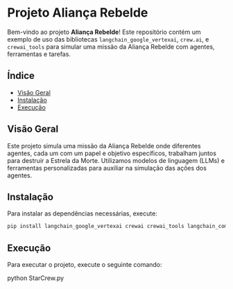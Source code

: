 # Projeto Aliança Rebelde

Bem-vindo ao projeto **Aliança Rebelde**! Este repositório contém um exemplo de uso das bibliotecas `langchain_google_vertexai`, `crew.ai`, e `crewai_tools` para simular uma missão da Aliança Rebelde com agentes, ferramentas e tarefas. 

## Índice

- [Visão Geral](#visão-geral)
- [Instalação](#instalação)
- [Execução](#execução)


## Visão Geral

Este projeto simula uma missão da Aliança Rebelde onde diferentes agentes, cada um com um papel e objetivo específicos, trabalham juntos para destruir a Estrela da Morte. Utilizamos modelos de linguagem (LLMs) e ferramentas personalizadas para auxiliar na simulação das ações dos agentes.

## Instalação

Para instalar as dependências necessárias, execute:

```bash
pip install langchain_google_vertexai crewai crewai_tools langchain_community
```

## Execução

Para executar o projeto, execute o seguinte comando:

python StarCrew.py
